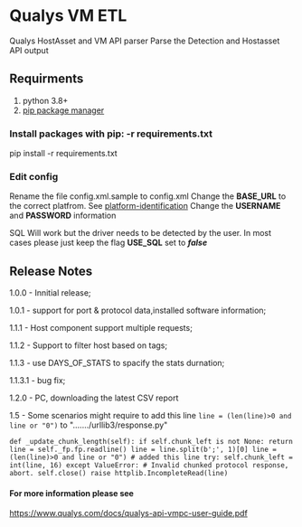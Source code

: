 # Qualys VM ETL

Qualys HostAsset and VM API parser
Parse the Detection and Hostasset API output

## Requirments

1. python 3.8+
2. [pip package manager](https://pip.pypa.io/en/stable/installation/)

### Install packages with pip: -r requirements.txt
pip install -r requirements.txt
### Edit config
Rename the file config.xml.sample to config.xml
Change the **BASE_URL** to the correct platfrom. See [platform-identification](https://www.qualys.com/platform-identification/)
Change the **USERNAME** and **PASSWORD** information

SQL Will work but the driver needs to be detected by the user.
In most cases please just keep the flag **USE_SQL** set to ***false***

## Release Notes
1.0.0 - Innitial release;

1.0.1 - support for port & protocol data,installed software information;

1.1.1 - Host component support multiple requests;

1.1.2 - Support to filter host based on tags;

1.1.3 - use DAYS_OF_STATS to spacify the stats durnation;

1.1.3.1 - bug fix;

1.2.0 - PC, downloading the latest CSV report  

1.5 - Some scenarios might require to add this line `line = (len(line)>0 and line or "0")` to  "......./urllib3/response.py"

`def _update_chunk_length(self):
    if self.chunk_left is not None:
        return
    line = self._fp.fp.readline()
    line = line.split(b';', 1)[0]
    line = (len(line)>0 and line or "0") # added this line
    try:
        self.chunk_left = int(line, 16)
    except ValueError:
        # Invalid chunked protocol response, abort.
        self.close()
        raise httplib.IncompleteRead(line)`
#### For more information please see
<https://www.qualys.com/docs/qualys-api-vmpc-user-guide.pdf>
